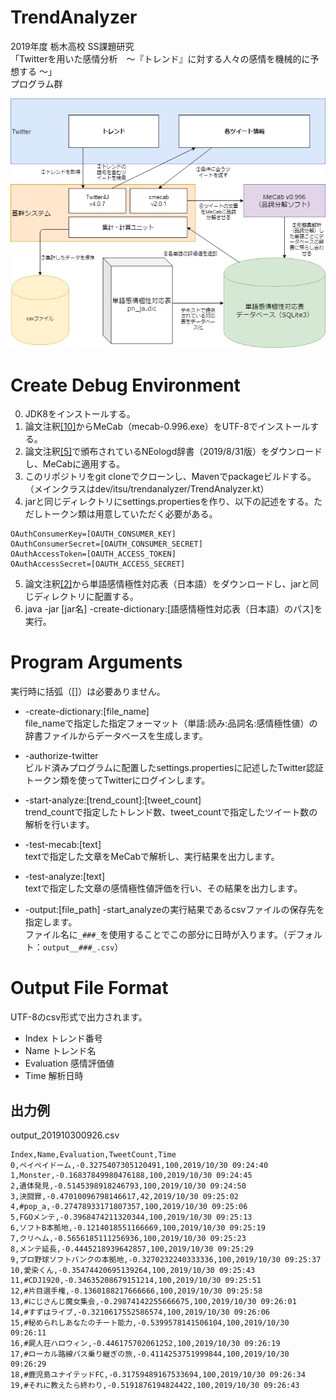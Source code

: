 # TrendAnalyzer
2019年度 栃木高校 SS課題研究  
「Twitterを用いた感情分析　～『トレンド』に対する人々の感情を機械的に予想する ～」  
プログラム群  
  
<img src="https://raw.githubusercontent.com/NomakiItsuru/TrendAnalyzer/master/flow_chart.png" />
  
# Create Debug Environment
0. JDK8をインストールする。
1. 論文注釈[[10]](https://drive.google.com/drive/folders/0B4y35FiV1wh7fjQ5SkJETEJEYzlqcUY4WUlpZmR4dDlJMWI5ZUlXN2xZN2s2b0pqT3hMbTQ)からMeCab（mecab-0.996.exe）をUTF-8でインストールする。  
2. 論文注釈[[5]](https://mana.bi/wiki.cgi?page=%B7%C1%C2%D6%C1%C7%B2%F2%C0%CF%B4%EFMeCab%23p7)で頒布されているNEologd辞書（2019/8/31版）をダウンロードし、MeCabに適用する。  
3. このリポジトリをgit cloneでクローンし、Mavenでpackageビルドする。（メインクラスはdev/itsu/trendanalyzer/TrendAnalyzer.kt）  
4. jarと同じディレクトリにsettings.propertiesを作り、以下の記述をする。ただしトークン類は用意していただく必要がある。  
```settings.properties
OAuthConsumerKey=[OAUTH_CONSUMER_KEY]
OAuthConsumerSecret=[OAUTH_CONSUMER_SECRET]
OAuthAccessToken=[OAUTH_ACCESS_TOKEN]
OAuthAccessSecret=[OAUTH_ACCESS_SECRET]
```  
5. 論文注釈[[2]](http://www.lr.pi.titech.ac.jp/~takamura/pndic_ja.html)から単語感情極性対応表（日本語）をダウンロードし、jarと同じディレクトリに配置する。
6. java -jar [jar名] -create-dictionary:[語感情極性対応表（日本語）のパス]を実行。

# Program Arguments
実行時に括弧（[]）は必要ありません。  
  
- -create-dictionary:[file_name]  
file_nameで指定した指定フォーマット（単語:読み:品詞名:感情極性値）の辞書ファイルからデータベースを生成します。  
  
- -authorize-twitter  
ビルド済みプログラムに配置したsettings.propertiesに記述したTwitter認証トークン類を使ってTwitterにログインします。  
  
- -start-analyze:[trend_count]:[tweet_count]  
trend_countで指定したトレンド数、tweet_countで指定したツイート数の解析を行います。  
  
- -test-mecab:[text]  
textで指定した文章をMeCabで解析し、実行結果を出力します。  
  
- -test-analyze:[text]  
textで指定した文章の感情極性値評価を行い、その結果を出力します。  
  
- -output:[file_path]
-start_analyzeの実行結果であるcsvファイルの保存先を指定します。  
ファイル名に```_###_```を使用することでこの部分に日時が入ります。（デフォルト：```output__###_.csv```）  
  
# Output File Format
UTF-8のcsv形式で出力されます。  
- Index トレンド番号  
- Name トレンド名  
- Evaluation 感情評価値  
- Time 解析日時
## 出力例
output_201910300926.csv
```output_201910300926.csv
Index,Name,Evaluation,TweetCount,Time
0,ペイペイドーム,-0.3275407305120491,100,2019/10/30 09:24:40
1,Monster,-0.16837849980476188,100,2019/10/30 09:24:45
2,遺体発見,-0.5145398918246793,100,2019/10/30 09:24:50
3,決闘罪,-0.47010096798146617,42,2019/10/30 09:25:02
4,#pop_a,-0.27478933171807357,100,2019/10/30 09:25:06
5,FGOメンテ,-0.3968474211320344,100,2019/10/30 09:25:13
6,ソフトB本拠地,-0.1214018551166669,100,2019/10/30 09:25:19
7,クリヘム,-0.5656185111256936,100,2019/10/30 09:25:23
8,メンテ延長,-0.4445218939642857,100,2019/10/30 09:25:29
9,プロ野球ソフトバンクの本拠地,-0.3270232240333336,100,2019/10/30 09:25:37
10,愛染くん,-0.35474420695139264,100,2019/10/30 09:25:43
11,#CDJ1920,-0.34635208679151214,100,2019/10/30 09:25:51
12,#片目選手権,-0.1360188217666666,100,2019/10/30 09:25:58
13,#にじさんじ魔女集会,-0.29874142255666675,100,2019/10/30 09:26:01
14,#すずはライブ,-0.3210617552586574,100,2019/10/30 09:26:06
15,#秘められしあなたのチート能力,-0.5399578141506104,100,2019/10/30 09:26:11
16,#屍人荘ハロウィン,-0.446175702061252,100,2019/10/30 09:26:19
17,#ローカル路線バス乗り継ぎの旅,-0.4114253751999844,100,2019/10/30 09:26:29
18,#鹿児島ユナイテッドFC,-0.31759489167533694,100,2019/10/30 09:26:34
19,#それに教えたら終わり,-0.5191876194824422,100,2019/10/30 09:26:43
```
  

